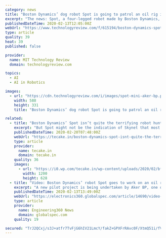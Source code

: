```yaml
---
category: news
title: "Boston Dynamics’ dog robot Spot is going to patrol an oil rig in Norway"
excerpt: "The news: Spot, a four-legged robot made by Boston Dynamics, has got one of its first real-world assignments: it will be start being used by oil and gas firm Aker BP to patrol ... Testing: Aker BP has an agreement with an AI software company called Cognite to work out which tasks it is best suited to, then deploy it in the wild."
publishedDateTime: 2020-02-13T12:05:00Z
webUrl: "https://www.technologyreview.com/f/615194/boston-dynamics-spot-dog-robot-is-going-to-patrol-an-oil-rig-in-norway/"
type: article
quality: 39
heat: 39
published: false

provider:
  name: MIT Technology Review
  domain: technologyreview.com

topics:
  - AI
  - AI in Robotics

images:
  - url: "https://cdn.technologyreview.com/i/images/spot-mini-aker-bp.png?sw=1200&cx=0&cy=0&cw=588&ch=331"
    width: 588
    height: 331
    title: "Boston Dynamics’ dog robot Spot is going to patrol an oil rig in Norway"

related:
  - title: "Boston Dynamics’ Spot isn’t quite the terrifying robot hunter you think it is"
    excerpt: "But Spot might not be the indication of Skynet that most AI scaremongers intend to think itis According to papers acquired ... The test lasted 90 days beginning in August of 2019, preceding Boston Dynamics’ news in September that it would certainly start renting the robot to lots of business to evaluating its real-world capacity."
    publishedDateTime: 2020-02-20T07:48:00Z
    webUrl: "https://tecake.in/boston-dynamics-spot-isnt-quite-the-terrifying-robot-hunter-you-think-it-is"
    type: article
    provider:
      name: tecake.in
      domain: tecake.in
    quality: 36
    images:
      - url: "https://i0.wp.com/tecake.in/wp-content/uploads/2020/02/bfarsace_190919_3680_0038.jpg?fit=1200%2C628&#038;ssl=1"
        width: 1200
        height: 628
  - title: "Video: Boston Dynamics’ robot Spot goes to work on an oil rig"
    excerpt: "A new pilot project is being undertaken by Aker BP, one of the largest oil companies in Europe, and Cognite, an artificial intelligence (AI) software-as-a-service (SaaS), to explore how robots can improve offshore operations. Part of the project is using Boston Dynamics’ robot Spot, the quadruped robot that is famous for opening doors."
    publishedDateTime: 2020-02-13T13:49:00Z
    webUrl: "https://electronics360.globalspec.com/article/14690/video-boston-dynamics-robot-spot-goes-to-work-on-an-oil-rig"
    type: article
    provider:
      name: Engineering360 News
      domain: globalspec.com
    quality: 19

secured: "TrJ2QCxj/s3J+atfr7TvFjG6hIV21LmcY/fakZ+GPXFrRAvc0F/XtmQ51i/fVgqldkXZDdA8MQ/kEsu+ZIxhHjExUPEM7vA7Ja0r6YFNrjtSK7wwuwyUEXux2y3PZTU0ytWPOC6Sn57qvThjVH1jvAB8KG2LSa5mbGpi6bvjqrLp75q/vr02fWakcODkcGudujwV8QDqBEP2xcVccsWuOJ2OoYlihxQMMXPmgWs9Hknw9jmsoeM6XXOiFTtT8L+FeFr4Y6RP1vSNlDOJijTmrBDKkMSAzgn1VOujmh1wnrNM2si9K3Vb4MYiOMb0MyM2hLyGAEeTAdqbQSvdH96mT22xk6ZlR4rzlcwxfbZKMQVzfxe7K1LCRT+fNChsko6EKAwBNBrPCsYHhZgSV2PTUxkyPz6niTm2eulwsJ2b6l3tgygQh/pVkCIU3M8xgwwzdd0/NIkFV4KlHnWpAMCAs7xaaHGA+nxPYFWEOqlK8E8=;SroVMuzuqaxWSDwalcCAYg=="
---
```


